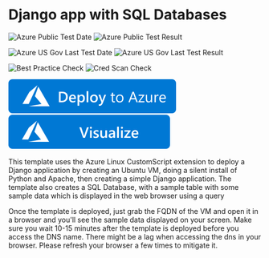 # Django app with SQL Databases

![Azure Public Test Date](https://azurequickstartsservice.blob.core.windows.net/badges/sqldb-django-on-ubuntu/PublicLastTestDate.svg)
![Azure Public Test Result](https://azurequickstartsservice.blob.core.windows.net/badges/sqldb-django-on-ubuntu/PublicDeployment.svg)

![Azure US Gov Last Test Date](https://azurequickstartsservice.blob.core.windows.net/badges/sqldb-django-on-ubuntu/FairfaxLastTestDate.svg)
![Azure US Gov Last Test Result](https://azurequickstartsservice.blob.core.windows.net/badges/sqldb-django-on-ubuntu/FairfaxDeployment.svg)

![Best Practice Check](https://azurequickstartsservice.blob.core.windows.net/badges/sqldb-django-on-ubuntu/BestPracticeResult.svg)
![Cred Scan Check](https://azurequickstartsservice.blob.core.windows.net/badges/sqldb-django-on-ubuntu/CredScanResult.svg)

[![Deploy To Azure](https://raw.githubusercontent.com/Azure/azure-quickstart-templates/master/1-CONTRIBUTION-GUIDE/images/deploytoazure.svg?sanitize=true)]("https://portal.azure.com/#create/Microsoft.Template/uri/https%3A%2F%2Fraw.githubusercontent.com%2FAzure%2Fazure-quickstart-templates%2Fmaster%2Fsqldb-django-on-ubuntu%2Fazuredeploy.json")  [![Visualize](https://raw.githubusercontent.com/Azure/azure-quickstart-templates/master/1-CONTRIBUTION-GUIDE/images/visualizebutton.svg?sanitize=true)]("http://armviz.io/#/?load=https%3A%2F%2Fraw.githubusercontent.com%2FAzure%2Fazure-quickstart-templates%2Fmaster%2Fsqldb-django-on-ubuntu%2Fazuredeploy.json")

    


This template uses the Azure Linux CustomScript extension to deploy a Django application by creating an Ubuntu VM, doing a silent install of Python and Apache, then creating a simple Django application. The template also creates a SQL Database, with a sample table with some sample data which is displayed in the web browser using a query

Once the template is deployed, just grab the FQDN of the VM and open it in a browser and you'll see the sample data displayed on your screen. Make sure you wait 10-15 minutes after the template is deployed before you access the DNS name. There might be a lag when accessing the dns in your browser. Please refresh your browser a few times to mitigate it.

